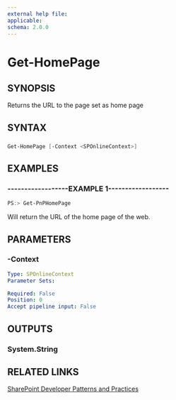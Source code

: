 ```yaml
---
external help file:
applicable: 
schema: 2.0.0
---
```

# Get-HomePage

## SYNOPSIS
Returns the URL to the page set as home page

## SYNTAX 

### 
```powershell
Get-HomePage [-Context <SPOnlineContext>]
```

## EXAMPLES

### ------------------EXAMPLE 1------------------
```powershell
PS:> Get-PnPHomePage
```

Will return the URL of the home page of the web.

## PARAMETERS

### -Context


```yaml
Type: SPOnlineContext
Parameter Sets: 

Required: False
Position: 0
Accept pipeline input: False
```

## OUTPUTS

### System.String

## RELATED LINKS

[SharePoint Developer Patterns and Practices](http://aka.ms/sppnp)